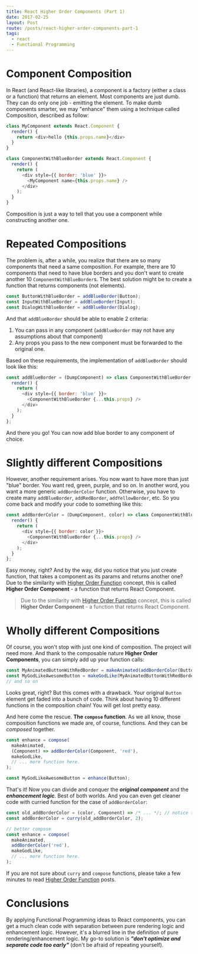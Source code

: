 ```yaml
---
title: React Higher Order Components (Part 1)
date: 2017-02-25
layout: Post
route: /posts/react-higher-order-components-part-1
tags:
  - react
  - Functional Programming
---
```


# Component Composition
In React (and React-like libraries), a component is a factory (either a class or a function)
that returns an element. Most components are just dumb. They can do only one job - emitting the element.
To make dumb components smarter, we may "enhance" them using a technique called Composition, described
as follow:

```js
class MyComponent extends React.Component {
  render() {
    return <div>hello {this.props.name}</div>
  }
}

class ComponentWithBlueBorder extends React.Component {
  render() {
    return (
      <div style={{ border: 'blue' }}>
        <MyComponent name={this.props.name} />
      </div>
    );
  }
}
```

Composition is just a way to tell that you use a component while constructing another one.

# Repeated Compositions
The problem is, after a while, you realize that there are so many components that need a same composition.
For example, there are 10 components that need to have blue borders and you don't want to create
another 10 `ComponentWithBlueBorder`s. The best solution might be to create a function that returns
components (not elements).

```js
const ButtonWithBlueBorder = addBlueBorder(Button);
const InputWithBlueBorder = addBlueBorder(Input);
const DialogWithBlueBorder = addBlueBorder(Dialog);
```

And that `addBlueBorder` should be able to enable 2 criteria:
1. You can pass in any component (`addBlueBorder` may not have any assumptions about that component)
2. Any props you pass to the new component must be forwarded to the original one.

Based on these requirements, the implementation of `addBlueBorder` should look like this:

```js
const addBlueBorder = (DumpComponent) => class ComponentWithBlueBorder extends React.Component {
  render() {
    return (
      <div style={{ border: 'blue' }}>
        <ComponentWithBlueBorder {...this.props} />
      </div>
    );
  }
};
```

And there you go! You can now add blue border to any component of choice.

# Slightly different Compositions
However, another requirement arises. You now want to have more than just "blue" border. You want red,
green, purple, and so on. In another word, you want a more generic `addBorderColor` function.
Otherwise, you have to create many `addBlueBorder`, `addRedBorder`, `addYellowBorder`, etc. So you
come back and modify your code to something like this:

```js
const addBorderColor = (DumpComponent, color) => class ComponentWithBlueBorder extends React.Component {
  render() {
    return (
      <div style={{ border: color }}>
        <ComponentWithBlueBorder {...this.props} />
      </div>
    );
  }
};
```

Easy money, right? And by the way, did you notice that you just create function, that takes a component
as its params and returns another one? Due to the similarity with
[Higher Order Function](/posts/higher-order-function) concept, this is called **Higher Order Component** - a function that returns React Component.

> Due to the similarity with [Higher Order Function](/posts/higher-order-function) concept, this is called **Higher Order Component** - a  function that returns React Component.

# Wholly different Compositions
Of course, you won't stop with just one kind of composition. The project will need more. And thank
to the composable nature **Higher Order Components**, you can simply add up your function calls:

```js
const MyAnimatedButtonWithRedBorder = makeAnimated(addBorderColor(Button, 'red'));
const MyGodLikeAwesomeButton = makeGodLike(MyAnimatedButtonWithRedBorder);
// and so on
```

Looks great, right? But this comes with a drawback. Your original `Button` element get faded into a
bunch of code. Think about having 10 different functions in the composition chain! You will get lost
pretty easy.

And here come the rescue. **The `compose` function**. As we all know, those composition functions we
made are, of course, functions. And they can be *composed* together.

```js
const enhance = compose(
  makeAnimated,
  (Component) => addBorderColor(Component, 'red'),
  makeGodLike,
  // ... more function here.
);

const MyGodLikeAwesomeButton = enhance(Button);
```

That's it! Now you can divide and conquer the _**original component**_ and the _**enhancement logic**_.
Best of both worlds. And you can even get cleaner code with curried function for the case of `addBorderColor`:

```js
const old_addBorderColor = (color, Component) => /* ... */; // notice the switch in arguments order
const addBorderColor = curry(old_addBorderColor, 2);

// better compose
const enhance = compose(
  makeAnimated,
  addBorderColor('red'),
  makeGodLike,
  // ... more function here.
);
```

If you are not sure about `curry` and `compose` functions, please take a few minutes to read
[Higher Order Function](/posts/higher-order-function) posts.

# Conclusions
By applying Functional Programming ideas to React components, you can get a much clean code with separation
between pure rendering logic and enhancement logic. However, it's a blurred line in the definition of pure
rendering/enhancement logic. My go-to solution is _**"don't optimize and separate code too early"**_
(don't be afraid of repeating yourself).
